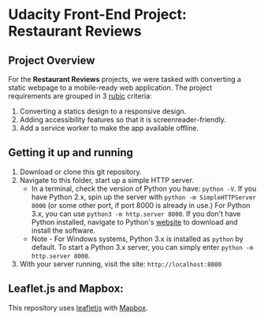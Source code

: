 # Udacity Front-End Project: Restaurant Reviews

## Project Overview

For the **Restaurant Reviews** projects, we were tasked with converting a static webpage to a mobile-ready web application. The project requirements are grouped in 3 [rubic](https://review.udacity.com/#!/rubrics/1090/view) criteria:

1. Converting a statics design to a responsive design.
2. Adding accessibility features so that it is screenreader-friendly.
3. Add a service worker to make the app available offline.

## Getting it up and running
1. Download or clone this git repository.
2. Navigate to this folder, start up a simple HTTP server.
    * In a terminal, check the version of Python you have: `python -V`. If you have Python 2.x, spin up the server with `python -m SimpleHTTPServer 8000` (or some other port, if port 8000 is already in use.) For Python 3.x, you can use `python3 -m http.server 8000`. If you don't have Python installed, navigate to Python's [website](https://www.python.org/) to download and install the software.
    * Note -  For Windows systems, Python 3.x is installed as `python` by default. To start a Python 3.x server, you can simply enter `python -m http.server 8000`.
2. With your server running, visit the site: `http://localhost:8000`

## Leaflet.js and Mapbox:

This repository uses [leafletjs](https://leafletjs.com/) with [Mapbox](https://www.mapbox.com/).
